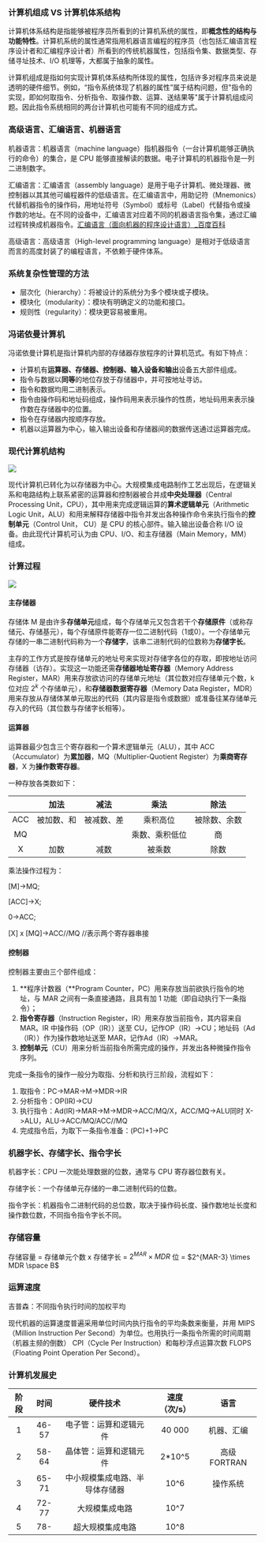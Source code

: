 ### 计算机组成 VS 计算机体系结构

计算机体系结构是指能够被程序员所看到的计算机系统的属性，即**概念性的结构与功能特性**。计算机系统的属性通常指用机器语言编程的程序员（也包括汇编语言程序设计者和汇编程序设计者）所看到的传统机器属性，包括指令集、数据类型、存储寻址技术、I/O 机理等，大都属于抽象的属性。

计算机组成是指如何实现计算机体系结构所体现的属性，包括许多对程序员来说是透明的硬件细节。例如，“指令系统体现了机器的属性”属于结构问题，但"指令的实现，即如何取指令、分析指令、取操作数、运算、送结果等"属于计算机组成问题。因此指令系统相同的两台计算机也可能有不同的组成方式。

### 高级语言、汇编语言、机器语言

机器语言：机器语言（machine language）指机器指令（一台计算机能够正确执行的命令）的集合，是 CPU 能够直接解读的数据。电子计算机的机器指令是一列二进制数字。

汇编语言：汇编语言（assembly language）是用于电子计算机、微处理器、微控制器以其其他可编程器件的低级语言。在汇编语言中，用助记符（Mnemonics）代替机器指令的操作码，用地址符号（Symbol）或标号（Label）代替指令或操作数的地址。在不同的设备中，汇编语言对应着不同的机器语言指令集，通过汇编过程转换成机器指令。[汇编语言（面向机器的程序设计语言）_百度百科](https://baike.baidu.com/item/%E6%B1%87%E7%BC%96%E8%AF%AD%E8%A8%80/61826?fr=aladdin)

高级语言：高级语言（High-level programming language）是相对于低级语言而言的高度封装了的编程语言，不依赖于硬件体系。

### 系统复杂性管理的方法

* 层次化（hierarchy）：将被设计的系统分为多个模块或子模块。
* 模块化（modularity）：模块有明确定义的功能和接口。
* 规则性（regularity）：模块更容易被重用。

### 冯诺依曼计算机

冯诺依曼计算机是指计算机内部的存储器存放程序的计算机范式。有如下特点：

* 计算机有**运算器、存储器、控制器、输入设备和输出**设备五大部件组成。
* 指令与数据以**同等**的地位存放于存储器中，并可按地址寻访。
* 指令和数据均用二进制表示。
* 指令由操作码和地址码组成，操作码用来表示操作的性质，地址码用来表示操作数在存储器中的位置。
* 指令在存储器内按顺序存放。
* 机器以运算器为中心，输入输出设备和存储器间的数据传送通过运算器完成。

### 现代计算机结构

![](http://oohkn7mnd.bkt.clouddn.com/IMG_0239.JPG?imageView/2/w/450/q/90)

现代计算机已转化为以存储器为中心。大规模集成电路制作工艺出现后，在逻辑关系和电路结构上联系紧密的运算器和控制器被合并成**中央处理器**（Central Processing Unit，CPU），其中用来完成逻辑运算的**算术逻辑单元**（Arithmetic Logic Unit，ALU）和用来解释存储器中指令并发出各种操作命令来执行指令的**控制单元**（Control Unit， CU）是 CPU 的核心部件。输入输出设备合称 I/O 设备。由此现代计算机可认为由 CPU、I/O、和主存储器（Main Memory，MM）组成。

### 计算过程

![](http://oohkn7mnd.bkt.clouddn.com/IMG_0240.JPG?imageView/2/w/450/q/90)

#### 主存储器

存储体 M 是由许多**存储单元**组成，每个存储单元又包含若干个**存储原件**（或称存储元、存储基元），每个存储原件能寄存一位二进制代码（1或0）。一个存储单元存储的一串二进制代码称为一个**存储字**，该串二进制代码的位数称为**存储字长**。

主存的工作方式是按存储单元的地址号来实现对存储字各位的存取，即按地址访问存储器（访存）。实现这一功能还需**存储器地址寄存器**（Memory Address Register，MAR）用来存放欲访问的存储单元地址（其位数对应存储单元个数，k 位对应 $2^k$ 个存储单元），和**存储器数据寄存器**（Memory Data Register，MDR）用来存放从存储体某单元取出的代码（其内容是指令或数据）或准备往某存储单元存入的代码（其位数与存储字长相等）。

#### 运算器

运算器最少包含三个寄存器和一个算术逻辑单元（ALU），其中 ACC（Accumulator）为**累加器**，MQ（Multiplier-Quotient Register）为**乘商寄存器**，X 为**操作数寄存器**。

一种存放各类数如下：

|      | 加法 | 减法 | 乘法 | 除法 |
| :----: | :--: | :--: | :--: | :--: |
| ACC | 被加数、和 | 被减数、差 | 乘积高位 | 被除数、余数 |
| MQ |      |      | 乘数、乘积低位 | 商 |
| X | 加数 | 减数 | 被乘数 | 除数 |

乘法操作过程为：

[M]->MQ;

[ACC]->X;

0->ACC;

[X] x [MQ]->ACC//MQ //表示两个寄存器串接

#### 控制器

控制器主要由三个部件组成：

1. **程序计数器（**Program Counter，PC）用来存放当前欲执行指令的地址，与 MAR 之间有一条直接通路，且具有加 1 功能（即自动执行下一条指令）；
2. **指令寄存器**（Instruction Register，IR）用来存放当前指令，其内容来自 MAR。IR 中操作码（OP（IR））送至 CU，记作OP（IR）->CU；地址码（Ad（IR））作为操作数地址送至 MAR，记作Ad（IR）->MAR。
3. **控制单元**（CU）用来分析当前指令所需完成的操作，并发出各种微操作指令序列。

完成一条指令的操作一般分为取指、分析和执行三阶段，流程如下：

1. 取指令：PC->MAR->M->MDR->IR
2. 分析指令：OP(IR)->CU
3. 执行指令：Ad(IR)->MAR->M->MDR->ACC/MQ/X，ACC/MQ->ALU同时 X->ALU，ALU->ACC/MQ/ACC//MQ
4. 完成指令后，为取下一条指令准备：(PC)+1->PC

### 机器字长、存储字长、指令字长

机器字长：CPU 一次能处理数据的位数，通常与 CPU 寄存器位数有关。

存储字长：一个存储单元存储的一串二进制代码的位数。

指令字长：机器指令二进制代码的总位数，取决于操作码长度、操作数地址长度和操作数位数，不同指令指令字长不同。

### 存储容量

存储容量 = 存储单元个数 x 存储字长 = $2^{MAR} \times MDR$ 位 = $2^{MAR-3} \times MDR \space B$

### 运算速度

吉普森：不同指令执行时间的加权平均

现代机器的运算速度普遍采用单位时间内执行指令的平均条数来衡量，并用 MIPS（Million Instruction Per Second）为单位。也用执行一条指令所需的时间周期（机器主频的倒数） CPI（Cycle Per Instruction）和每秒浮点运算次数 FLOPS （Floating Point Operation Per Second）。

### 计算机发展史

| 阶段 | 时间  |            硬件技术            | 速度（次/s） |     语言     |
| :--: | :---: | :----------------------------: | :----------: | :----------: |
|  1   | 46-57 |     电子管：运算和逻辑元件     |    40 000    |  机器、汇编  |
|  2   | 58-64 |     晶体管：运算和逻辑元件     |    2*10^5    | 高级 FORTRAN |
|  3   | 65-71 | 中小规模集成电路、半导体存储器 |     10^6     |   操作系统   |
|  4   | 72-77 |         大规模集成电路         |     10^7     |              |
|  5   |  78-  |        超大规模集成电路        |     10^8     |              |

